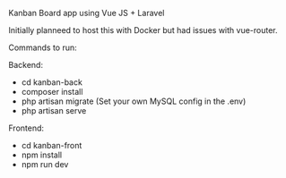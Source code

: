 Kanban Board app using Vue JS + Laravel

Initially planneed to host this with Docker but had issues with vue-router.

Commands to run:

Backend:
- cd kanban-back
- composer install
- php artisan migrate (Set your own MySQL config in the .env)
- php artisan serve

Frontend:
- cd kanban-front
- npm install
- npm run dev
